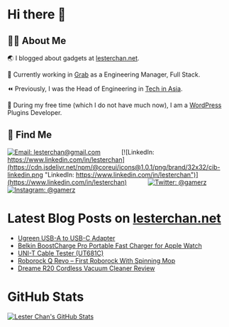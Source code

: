 # Hi there 👋

## 👨‍💻 About Me

🌏 I blogged about gadgets at [lesterchan.net](https://lesterchan.net).

🥞 Currently working in [Grab](https://grab.com) as a Engineering Manager, Full Stack.

⏪ Previously, I was the Head of Engineering in [Tech in Asia](https://www.techinasia.com).

🔌 During my free time (which I do not have much now), I am a [WordPress](https://wordpress.org) Plugins Developer.

## 🔎 Find Me

[![Email: lesterchan@gmail.com](https://cdn.jsdelivr.net/npm/@coreui/icons@1.0.1/png/brand/32x32/cib-gmail.png "Email: lesterchan@gmail.com")](mailto:lesterchan@gmail.com)
&nbsp;&nbsp;&nbsp;&nbsp;&nbsp;&nbsp;&nbsp;&nbsp;&nbsp;&nbsp;
[![LinkedIn: https://www.linkedin.com/in/lesterchan](https://cdn.jsdelivr.net/npm/@coreui/icons@1.0.1/png/brand/32x32/cib-linkedin.png "LinkedIn: https://www.linkedin.com/in/lesterchan")](https://www.linkedin.com/in/lesterchan)
&nbsp;&nbsp;&nbsp;&nbsp;&nbsp;&nbsp;&nbsp;&nbsp;&nbsp;&nbsp;
[![Twitter: @gamerz](https://cdn.jsdelivr.net/npm/@coreui/icons@1.0.1/png/brand/32x32/cib-twitter.png "Twitter: @gamerz")](https://twitter.com/gamerz)
&nbsp;&nbsp;&nbsp;&nbsp;&nbsp;&nbsp;&nbsp;&nbsp;&nbsp;&nbsp;
[![Instagram: @gamerz](https://cdn.jsdelivr.net/npm/@coreui/icons@1.0.1/png/brand/32x32/cib-instagram.png "Instagram: @gamerz")](https://instagram.com/gamerz)

# Latest Blog Posts on [lesterchan.net](https://lesterchan.net)

<!-- BLOG-POST-LIST:START -->
- [Ugreen USB-A to USB-C Adapter](https://lesterchan.net/blog/2023/08/02/ugreen-usb-a-to-usb-c-adapter/)
- [Belkin BoostCharge Pro Portable Fast Charger for Apple Watch](https://lesterchan.net/blog/2023/07/20/belkin-boostcharge-pro-portable-fast-charger-for-apple-watch/)
- [UNI-T Cable Tester &lpar;UT681C&rpar;](https://lesterchan.net/blog/2023/07/06/uni-t-cable-tester-ut681c/)
- [Roborock Q Revo – First Roborock With Spinning Mop](https://lesterchan.net/blog/2023/06/16/roborock-q-revo-first-roborock-with-spinning-mop/)
- [Dreame R20 Cordless Vacuum Cleaner Review](https://lesterchan.net/blog/2023/06/06/dreame-r20-cordless-vacuum-cleaner-review/)
<!-- BLOG-POST-LIST:END -->

# GitHub Stats

[![Lester Chan's GitHub Stats](https://github-readme-stats.vercel.app/api?username=lesterchan&show_icons=true&private=true&include_all_commits=true "Lester Chan's GitHub Stats")](https://github.com/lesterchan)
